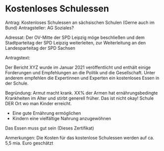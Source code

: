 # Kostenloses Schulessen #

Antrag: Kostenloses Schulessen an sächsischen Schulen (Gerne auch im Bund)
Antragsteller: AG Soziales?

Adressat: Der OV-Mitte der SPD Leipzig möge beschließen und dem Stadtparteitag der SPD Leipzig weiterleiten, zur Weiterleitung an den Landesparteitag der SPD Sachsen

Antragstext:

Der Bericht XYZ wurde im Januar 2021 veröffentlicht und enthält einige Forderungen und Empfehlungen
an die Politik und die Gesellschaft. Unter anderem empfehlen die Expertinnen und Experten 
ein kostenloses Essen in der Schule. 


Begründung:
Armut macht krank. XX% der Armen hat ernährungsbedingte Krankheiten im Alter
und stirbt generell früher. Das ist nicht okay! Schule DER Ort wo man 
Kinder erreicht. 
- Eine gute Ernährung ermöglichen
- Kindern eine vielfältige Nahrung anzugewöhnen

Das Essen muss gut sein (Dieses Zertifikat)

Anmerkungen:
Die Kosten für das kostenlose Schulessen werden auf ca. 5,5 mia. Euro geschätzt